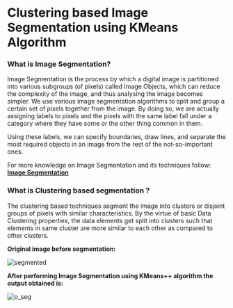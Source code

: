 # Clustering based Image Segmentation using KMeans Algorithm

### What is Image Segmentation?
Image Segmentation is the process by which a digital image is partitioned into various subgroups (of pixels) called Image Objects, which can reduce the complexity of the image, and thus analysing the image becomes simpler.
We use various image segmentation algorithms to split and group a certain set of pixels together from the image. By doing so, we are actually assigning labels to pixels and the pixels with the same label fall under a category where they have some or the other thing common in them.

Using these labels, we can specify boundaries, draw lines, and separate the most required objects in an image from the rest of the not-so-important ones.

For more knowledge on Image Segmentation and its techniques follow:  **[Image Segmentation](https://www.analytixlabs.co.in/blog/what-is-image-segmentation/)**
### What is Clustering based segmentation ?
The clustering based techniques segment the image into clusters or disjoint groups of pixels with similar characteristics. By the virtue of basic Data Clustering properties, the data elements get split into clusters such that elements in same cluster are more similar to each other as compared to other clusters.

**Original image before segmentation:**

![segmented](https://user-images.githubusercontent.com/44601120/102051385-82346900-3e0a-11eb-8893-f2f413c72b07.png)

**After performing Image Segmentation using KMeans++ algorithm the output obtained is:**

![o_seg](https://user-images.githubusercontent.com/44601120/102050890-a5124d80-3e09-11eb-8e75-05fe7e730aa6.png)

